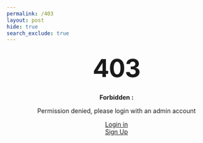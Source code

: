 ```yaml
---
permalink: /403
layout: post
hide: true
search_exclude: true
---
```


<style type="text/css" media="screen">
  .container {
    margin: 10px auto;
    max-width: 600px;
    text-align: center;
  }
  h1 {
    margin: 30px 0;
    font-size: 4em;
    line-height: 1;
    letter-spacing: -1px;
  }
</style>

<div class="container">
  <h1>403</h1>
  <p><strong>Forbidden :</strong></p>
  <p>Permission denied, please login with an admin account</p>
  <span class="psw2"><a href="{{site.baseurl}}/login"> Login in</a></span>
  <br>
  <span class="psw2"><a href="{{site.baseurl}}/signup"> Sign Up</a></span>
</div>
